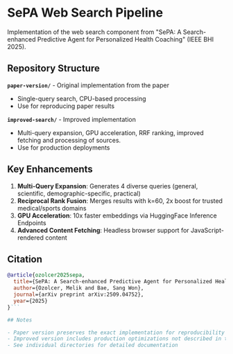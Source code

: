 # SePA Web Search Pipeline

Implementation of the web search component from "SePA: A Search-enhanced Predictive Agent for Personalized Health Coaching" (IEEE BHI 2025).

## Repository Structure

**`paper-version/`** - Original implementation from the paper

- Single-query search, CPU-based processing
- Use for reproducing paper results

**`improved-search/`** - Improved implementation

- Multi-query expansion, GPU acceleration, RRF ranking, improved fetching and processing of sources.
- Use for production deployments

## Key Enhancements

1. **Multi-Query Expansion**: Generates 4 diverse queries (general, scientific, demographic-specific, practical)
2. **Reciprocal Rank Fusion**: Merges results with k=60, 2x boost for trusted medical/sports domains
3. **GPU Acceleration**: 10x faster embeddings via HuggingFace Inference Endpoints
4. **Advanced Content Fetching**: Headless browser support for JavaScript-rendered content

## Citation

```bibtex
@article{ozolcer2025sepa,
  title={SePA: A Search-enhanced Predictive Agent for Personalized Health Coaching},
  author={Ozolcer, Melik and Bae, Sang Won},
  journal={arXiv preprint arXiv:2509.04752},
  year={2025}
}```

## Notes

- Paper version preserves the exact implementation for reproducibility
- Improved version includes production optimizations not described in the paper
- See individual directories for detailed documentation

